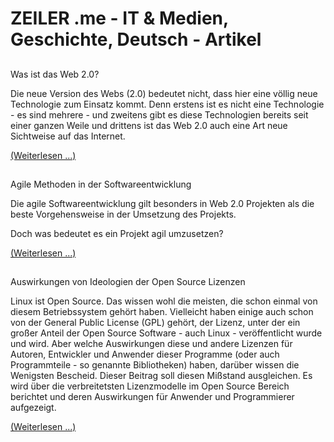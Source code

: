 # ZEILER .me - IT & Medien, Geschichte, Deutsch - Artikel

## 

Was ist das Web 2.0?

Die neue Version des Webs (2.0) bedeutet nicht, dass hier eine völlig neue Technologie zum Einsatz kommt. Denn erstens ist es nicht eine Technologie - es sind mehrere - und zweitens gibt es diese Technologien bereits seit einer ganzen Weile und drittens ist das Web 2.0 auch eine Art neue Sichtweise auf das Internet.

[(Weiterlesen ...)](https://www.zeiler.me/artikel/was-ist-das-web-20.html)

## 

Agile Methoden in der Softwareentwicklung

Die agile Softwareentwicklung gilt besonders in Web 2.0 Projekten als die beste Vorgehensweise in der Umsetzung des Projekts.

Doch was bedeutet es ein Projekt agil umzusetzen?

[(Weiterlesen ...)](https://www.zeiler.me/artikel/agile-methoden-in-der-softwareentwicklung.html)

## 

Auswirkungen von Ideologien der Open Source Lizenzen

Linux ist Open Source. Das wissen wohl die meisten, die schon einmal von diesem Betriebssystem gehört haben. Vielleicht haben einige auch schon von der General Public License (GPL) gehört, der Lizenz, unter der ein großer Anteil der Open Source Software - auch Linux - veröffentlicht wurde und wird. Aber welche Auswirkungen diese und andere Lizenzen für Autoren, Entwickler und Anwender dieser Programme (oder auch Programmteile - so genannte Bibliotheken) haben, darüber wissen die Wenigsten Bescheid. Dieser Beitrag soll diesen Mißstand ausgleichen. Es wird über die verbreitetsten Lizenzmodelle im Open Source Bereich berichtet und deren Auswirkungen für Anwender und Programmierer aufgezeigt.

[(Weiterlesen ...)](https://www.zeiler.me/artikel/auswirkungen-von-ideologien-der-open-source-lizenzen.html)